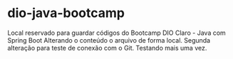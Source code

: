 # dio-java-bootcamp
Local reservado para guardar códigos do Bootcamp DIO Claro - Java com Spring Boot
Alterando o conteúdo o arquivo de forma local.
Segunda alteração para teste de conexão com o Git.
Testando mais uma vez.
